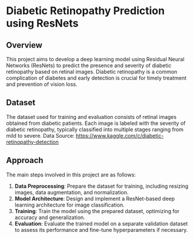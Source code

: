 # Diabetic Retinopathy Prediction using ResNets

## Overview
This project aims to develop a deep learning model using Residual Neural Networks (ResNets) to predict the presence and severity of diabetic retinopathy based on retinal images. 
Diabetic retinopathy is a common complication of diabetes and early detection is crucial for timely treatment and prevention of vision loss.

## Dataset
The dataset used for training and evaluation consists of retinal images obtained from diabetic patients. Each image is labeled with the severity of diabetic retinopathy, typically classified into multiple stages ranging from mild to severe.
Data Source: https://www.kaggle.com/c/diabetic-retinopathy-detection

## Approach
The main steps involved in this project are as follows:
1. **Data Preprocessing**: Prepare the dataset for training, including resizing images, data augmentation, and normalization.
2. **Model Architecture**: Design and implement a ResNet-based deep learning architecture for image classification.
3. **Training**: Train the model using the prepared dataset, optimizing for accuracy and generalization.
4. **Evaluation**: Evaluate the trained model on a separate validation dataset to assess its performance and fine-tune hyperparameters if necessary.
